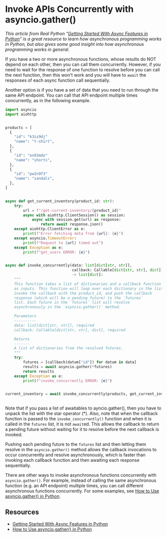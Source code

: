 # Invoke APIs Concurrently with asyncio.gather()

_This article from Real Python "[Getting Started With Async Features in Python](https://realpython.com/python-async-features/)" is a great resource to learn how asynchronous programming works in Python, but also gives some good insight into how asynchronous programming works in general._

If you have a two or more asynchronous functions, whose results do NOT depend on each other, then you can call them concurrently. However, if you need to wait for the response of one function to resolve before you can call the next function, then this won't work and you will have to `await` the responses of each async function call sequentially. 

Another option is if you have a set of data that you need to run through the same API endpoint. You can call that API endpoint multiple times concurrently, as in the following example.

```py
import asyncio
import aiohttp


products = [
  {
    "id": "k3is9dj"
    "name": "t-shirt",
  },
  {
    "id": "en93mdo"
    "name": "shorts",
  },
  {
    "id": "pw2n9f3"
    "name": "sandals",
  },
]


async def get_current_inventory(product_id: str):
    try:
        url = f"/get-current-inventory/{product_id}"
        async with aiohttp.ClientSession() as session:
            async with session.get(url) as response:
                return await response.json()
    except aiohttp.ClientError as e:
        print(f"Error fetching data from {url}: {e}")
    except asyncio.TimeoutError:
        print(f"Request to {url} timed out")
    except Exception as e:
        print(f"get_users ERROR: {e}")


async def invoke_concurrently(data: list[dict[str, str]], 
                              callback: Callable[dict[str, str], dict])
                              -> list[dict]:
    """
    This function takes a list of dictionaries and a callback function
    as inputs. This function will loop over each dictionary in the list,
    invoke the callback with the product_id, and push the callback
    response (which will be a pending future) to the `futures` 
    list. Each future in the `futures` list will resolve 
    asynchronously in the `asyncio.gather()` method.

    Parameters
    ----------
    data: list[dict[str, str]], required
    callback: Callable[dict[str, str], dict], required

    Returns
    -------
    A list of dictionaries from the resolved futures.
    """
    try:
        futures = [callback(datum["id"]) for datum in data]
        results = await asyncio.gather(*futures)
        return results
    except Exception as e:
        print(f"invoke_concurrently ERROR: {e}")


current_inventory = await invoke_concurrently(products, get_current_inventory);
 
```

Note that if you pass a list of awaitables to ayncio.gather(), then you have to unpack the list with the star operator (*). Also, note that when the callback function is passed to the `invoke_concurrently()` function and when it is called in the `futures` list, it is not `await`ed. This allows the callback to return a pending future without waiting for it to resolve before the next callback is invoked.

Pushing each pending future to the `futures` list and then letting them resolve in the `asyncio.gather()` method allows the callback invocations to occur concurrently and resolve asynchronously, which is faster than invoking each callback function and then awaiting each response sequentially. 

There are other ways to invoke asynchronous functions concurrently with `asyncio.gather()`. For example, instead of calling the same asynchronous function (e.g. an API endpoint) multiple times, you can call different asynchronous functions concurrently. For some examples, see [How to Use asyncio.gather() in Python](https://superfastpython.com/asyncio-gather/).

## Resources

* [Getting Started With Async Features in Python](https://realpython.com/python-async-features/)
* [How to Use asyncio.gather() in Python](https://superfastpython.com/asyncio-gather/)
